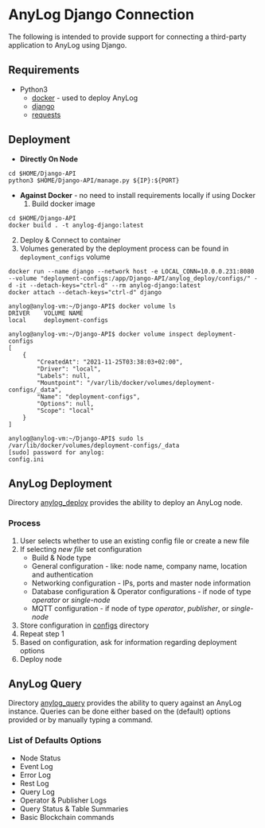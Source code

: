 # AnyLog Django Connection

The following is intended to provide support for connecting a third-party application to AnyLog using Django.

## Requirements
* Python3
  * [docker](https://pypi.org/project/docker/) - used to deploy AnyLog
  * [django](https://pypi.org/project/Django/)
  * [requests](https://pypi.org/project/requests/)


## Deployment

* **Directly On Node** 
```
cd $HOME/Django-API
python3 $HOME/Django-API/manage.py ${IP}:${PORT}
```

* **Against Docker** - no need to install requirements locally if using Docker 
   1. Build docker image 
```
cd $HOME/Django-API
docker build . -t anylog-django:latest 
```
   2. Deploy & Connect to container
   3. Volumes generated by the deployment process can be found in `deployment_configs` volume 

   
```
docker run --name django --network host -e LOCAL_CONN=10.0.0.231:8080 --volume "deployment-configs:/app/Django-API/anylog_deploy/configs/" -d -it --detach-keys="ctrl-d" --rm anylog-django:latest
docker attach --detach-keys="ctrl-d" django
``` 
 
```
anylog@anylog-vm:~/Django-API$ docker volume ls 
DRIVER    VOLUME NAME
local     deployment-configs

anylog@anylog-vm:~/Django-API$ docker volume inspect deployment-configs 
[
    {
        "CreatedAt": "2021-11-25T03:38:03+02:00",
        "Driver": "local",
        "Labels": null,
        "Mountpoint": "/var/lib/docker/volumes/deployment-configs/_data",
        "Name": "deployment-configs",
        "Options": null,
        "Scope": "local"
    }
]

anylog@anylog-vm:~/Django-API$ sudo ls /var/lib/docker/volumes/deployment-configs/_data
[sudo] password for anylog: 
config.ini
``` 

## AnyLog Deployment
Directory [anylog_deploy](anylog_deploy) provides the ability to deploy an AnyLog node. 

### Process
1. User selects whether to use an existing config file or create a new file
2. If selecting _new file_ set configuration
   * Build & Node type 
   * General configuration - like: node name, company name, location and authentication
   * Networking configuration - IPs, ports and master node information 
   * Database configuration & Operator configurations - if node of type  _operator_ or _single-node_ 
   * MQTT configuration - if node of type _operator_, _publisher_, or _single-node_
3. Store configuration in [configs](anylog_deploy/configs) directory 
4. Repeat step 1 
5. Based on configuration, ask for information regarding deployment options
6. Deploy node

## AnyLog Query
Directory [anylog_query](anylog_query) provides the ability to query against an AnyLog instance.
Queries can be done either based on the (default) options provided or by manually typing a command. 

### List of Defaults Options
* Node Status
* Event Log
* Error Log
* Rest Log 
* Query Log
* Operator & Publisher Logs
* Query Status & Table Summaries
* Basic Blockchain commands 
